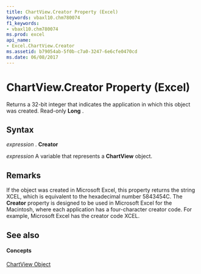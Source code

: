 ```yaml
---
title: ChartView.Creator Property (Excel)
keywords: vbaxl10.chm780074
f1_keywords:
- vbaxl10.chm780074
ms.prod: excel
api_name:
- Excel.ChartView.Creator
ms.assetid: b79054ab-5f0b-c7a0-3247-6e6cfe0470cd
ms.date: 06/08/2017
---
```



# ChartView.Creator Property (Excel)

Returns a 32-bit integer that indicates the application in which this object was created. Read-only **Long** .


## Syntax

 _expression_ . **Creator**

 _expression_ A variable that represents a **ChartView** object.


## Remarks

If the object was created in Microsoft Excel, this property returns the string XCEL, which is equivalent to the hexadecimal number 5843454C. The **Creator** property is designed to be used in Microsoft Excel for the Macintosh, where each application has a four-character creator code. For example, Microsoft Excel has the creator code XCEL.


## See also


#### Concepts


[ChartView Object](chartview-object-excel.md)

